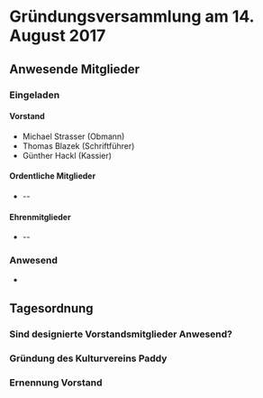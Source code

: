 # Gründungsversammlung am 14. August 2017
## Anwesende Mitglieder

### Eingeladen

#### Vorstand

 * Michael Strasser (Obmann)
 * Thomas Blazek (Schriftführer)
 * Günther Hackl (Kassier)

#### Ordentliche Mitglieder

 * --

#### Ehrenmitglieder

 * --

### Anwesend

 * 


## Tagesordnung
 
 ### Sind designierte Vorstandsmitglieder Anwesend?

 ### Gründung des Kulturvereins Paddy

 ### Ernennung Vorstand